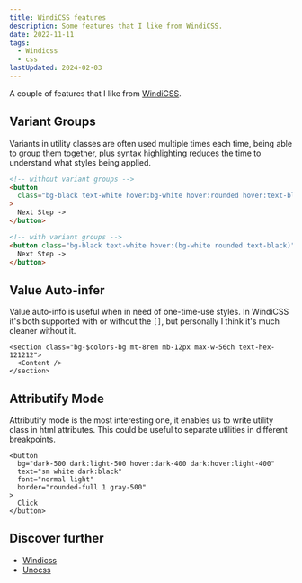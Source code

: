 ```yaml
---
title: WindiCSS features
description: Some features that I like from WindiCSS.
date: 2022-11-11
tags:
  - Windicss
  - css
lastUpdated: 2024-02-03
---
```


A couple of features that I like from [WindiCSS](https://windicss.org).

## Variant Groups

Variants in utility classes are often used multiple times each time, being able to group them together, plus syntax highlighting reduces the time to understand what styles being applied.

```html
<!-- without variant groups -->
<button
  class="bg-black text-white hover:bg-white hover:rounded hover:text-black"
>
  Next Step ->
</button>

<!-- with variant groups -->
<button class="bg-black text-white hover:(bg-white rounded text-black)">
  Next Step ->
</button>
```

## Value Auto-infer

Value auto-info is useful when in need of one-time-use styles. In WindiCSS it's both supported with or without the `[]`, but personally I think it's much cleaner without it.

```tsx
<section class="bg-$colors-bg mt-8rem mb-12px max-w-56ch text-hex-121212">
  <Content />
</section>
```

## Attributify Mode

Attributify mode is the most interesting one, it enables us to write utility class in html attributes. This could be useful to separate utilities in different breakpoints.

```svelte
<button
  bg="dark-500 dark:light-500 hover:dark-400 dark:hover:light-400"
  text="sm white dark:black"
  font="normal light"
  border="rounded-full 1 gray-500"
>
  Click
</button>
```

## Discover further

- [Windicss](https://windicss.org)
- [Unocss](https://uno.antfu.me/)

